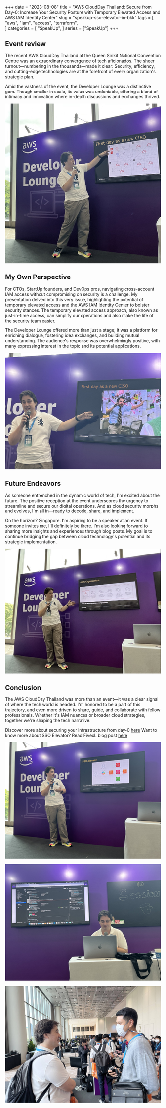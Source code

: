 +++
date = "2023-08-08"
title = "AWS CloudDay Thailand: Secure from Day-0: Increase Your Security Posture with Temporary Elevated Access and AWS IAM Identity Center"
slug = "speakup-sso-elevator-in-bkk"
tags = [
    "aws",
    "iam",
    "access",
    "terraform",    
]
categories = [
    "SpeakUp",
]
series = ["SpeakUp"]
+++

## Event review

The recent AWS CloudDay Thailand at the Queen Sirikit National Convention Centre was an extraordinary convergence of tech aficionados. The sheer turnout—numbering in the thousands—made it clear: Security, efficiency, and cutting-edge technologies are at the forefront of every organization's strategic plan.

Amid the vastness of the event, the Developer Lounge was a distinctive gem. Though smaller in scale, its value was undeniable, offering a blend of intimacy and innovation where in-depth discussions and exchanges thrived.

![FistImage](/images/posts/speakup_sso_evevator_in_bkk/1.jpeg)

## My Own Perspective
For CTOs, StartUp founders, and DevOps pros, navigating cross-account IAM access without compromising on security is a challenge. My presentation delved into this very issue, highlighting the potential of temporary elevated access and the AWS IAM Identity Center to bolster security stances.
The temporary elevated access approach, also known as just-in-time access, can simplify our operations and also make the life of the security team easier.

The Developer Lounge offered more than just a stage; it was a platform for enriching dialogue, fostering idea exchanges, and building mutual understanding. The audience's response was overwhelmingly positive, with many expressing interest in the topic and its potential applications.

![FistImage](/images/posts/speakup_sso_evevator_in_bkk/2.jpeg)

## Future Endeavors

As someone entrenched in the dynamic world of tech, I'm excited about the future. The positive reception at the event underscores the urgency to streamline and secure our digital operations. And as cloud security morphs and evolves, I'm all in—ready to decode, share, and implement.

On the horizon? Singapore. I'm aspiring to be a speaker at an event. If someone invites me, I'll definitely be there. I'm also looking forward to sharing more insights and experiences through blog posts. My goal is to continue bridging the gap between cloud technology's potential and its strategic implementation.

![FistImage](/images/posts/speakup_sso_evevator_in_bkk/3.jpeg)

## Conclusion

The AWS CloudDay Thailand was more than an event—it was a clear signal of where the tech world is headed. I'm honored to be a part of this trajectory, and even more driven to share, guide, and collaborate with fellow professionals. Whether it's IAM nuances or broader cloud strategies, together we're shaping the tech narrative.

Discover more about securing your infrastructure from day-0 [here](https://www.slideshare.net/VladimirSamoylov2/increase-your-security-posture-with-temporary-elevated-access-and-aws-iam-identity-center)
Want to know more about SSO Elevator? Read FivexL blog post [here](https://fivexl.io/blog/sso-elevator/)

![FistImage](/images/posts/speakup_sso_evevator_in_bkk/4.jpeg)

![FistImage](/images/posts/speakup_sso_evevator_in_bkk/5.jpeg)

![FistImage](/images/posts/speakup_sso_evevator_in_bkk/6.jpeg)

